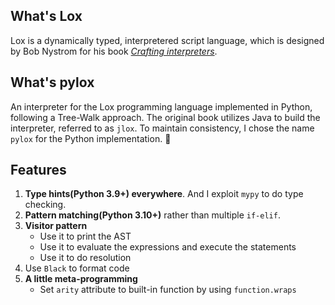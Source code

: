 ## What's Lox

Lox is a dynamically typed, interpretered script language, which is designed by Bob Nystrom for his book [*Crafting interpreters*](https://craftinginterpreters.com/).

## What's pylox

An interpreter for the Lox programming language implemented in Python, following a Tree-Walk approach. The original book utilizes Java to build the interpreter, referred to as `jlox`. To maintain consistency, I chose the name `pylox` for the Python implementation. 💅

## Features

1. **Type hints(Python 3.9+) everywhere**. And I exploit `mypy` to do type checking.
2. **Pattern matching(Python 3.10+)** rather than multiple `if-elif`.
3. **Visitor pattern**
    - Use it to print the AST
    - Use it to evaluate the expressions and execute the statements
    - Use it to do resolution
4. Use `Black` to format code
5. **A little meta-programming**
    - Set `arity` attribute to built-in function by using `function.wraps`
